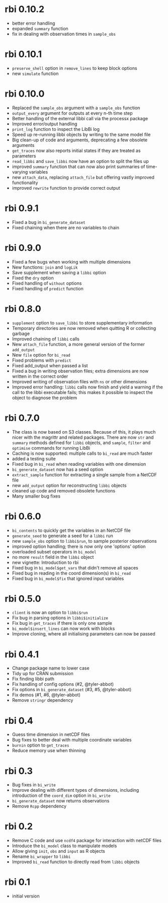# rbi 0.10.2

* better error handling
* expanded `summary` function
* fix in dealing with observation times in `sample_obs`

# rbi 0.10.1

* `preserve_shell` option in `remove_lines` to keep block options
* new `simulate` function

# rbi 0.10.0

* Replaced the `sample_obs` argument with a `sample_obs` function
* `output_every` argument for outputs at every n-th time step
* Better handling of the external libbi call via the processx package
* Improved error/output handling
* `print_log` function to inspect the LibBi log
* Speed up re-running libbi objects by writing to the same model file
* Big clean-up of code and arguments, deprecating a few obsolete arguments
* `get_traces` now also reports initial states if they are treated as parameters
* `read_libbi` and `save_libbi` now have an option to split the files up
* improved `summary` function that can now also print summaries of time-varying variables
* new `attach_data`, replacing `attach_file` but offering vastly improved functionality
* improved `rewrite` function to provide correct output

# rbi 0.9.1

* Fixed a bug in `bi_generate_dataset`
* Fixed chaining when there are no variables to chain

# rbi 0.9.0

* Fixed a few bugs when working with multiple dimensions
* New functions: `join` and `logLik`
* Save supplement when saving a `libbi` option
* Fixed the `dry` option
* Fixed handling of `without` options
* Fixed handling of `predict` function

# rbi 0.8.0

* `supplement` option to `save_libbi` to store supplementary information
* Temporary directories are now removed when quitting R or collecting garbage
* Improved chaining of `libbi` calls
* New `attach_file` function, a more general version of the former `add_output`
* New `file` option for `bi_read`
* Fixed problems with `predict`
* Fixed add_output when passed a list
* Fixed a bug in writing observation files; extra dimensions are now written in the correct order
* Improved writing of observation files with `ns` or other dimensions
* Improved error handling: `libbi` calls now finish and yield a warning if the call to the libbi executable fails; this makes it possible to inspect the object to diagnose the problem

# rbi 0.7.0

* The class is now based on S3 classes. Because of this, it plays much nicer with the magrittr and related packages. There are now `str` and `summary` methods defined for `libbi` objects, and `sample`, `filter` and `optimise` commands for running LibBi
* Caching is now supported: multiple calls to `bi_read` are much faster
* added a testing suite
* Fixed bug in `bi_read` when reading variables with one dimension
* `bi_generate_dataset` now has a seed option
* `extract_sample` function for extracting a single sample from a NetCDF file
* new `add_output` option for reconstructing `libbi` objects
* cleaned up code and removed obsolete functions
* Many smaller bug fixes

# rbi 0.6.0

* `bi_contents` to quickly get the variables in an NetCDF file
* `generate_seed` to generate a seed for a `libbi` run
* new `sample_obs` option to `libbi$run`, to sample posterior observations
* improved option handling; there is now only one 'options' option
* overloaded subset operators in `bi_model`
* no more `result` field in the `libbi` object
* new vignette: Introduction to rbi
* Fixed bug in `bi_model$get_vars` that didn't remove all spaces
* Fixed bug in reading in the coord dimension(s) in `bi_read`
* Fixed bug in `bi_model$fix` that ignored input variables

# rbi 0.5.0

* `client` is now an option to `libbi$run`
* Fix bug in parsing options in `libbi$initialize`
* Fix bug in `get_traces` if there is only one sample
* `bi_model$insert_lines` can now work with blocks
* Improve cloning, where all initialising parameters can now be passed

# rbi 0.4.1

* Change package name to lower case
* Tidy up for CRAN submission
* Fix finding libbi path
* Fix handling of config options (#2, @tyler-abbot)
* Fix options in `bi_generate_dataset` (#3, #5, @tyler-abbot)
* Fix demos (#1, #6, @tyler-abbot)
* Remove `stringr` dependency

# rbi 0.4

* Guess time dimension in netCDF files
* Bug fixes to better deal with multiple coordinate variables
* `burnin` option to `get_traces`
* Reduce memory use when thinning

# rbi 0.3

* Bug fixes in `bi_write`
* Improve dealing with different types of dimensions, including introduction of the `coord_dim` option in `bi_write`
* `bi_generate_dataset` now returns observations
* Remove `Rcpp` dependency

# rbi 0.2

* Remove C code and use `ncdf4` package for interaction with netCDF files
* Introduce the `bi_model` class to manipulate models
* Allow giving `init`, `obs` and `input` as R objects
* Rename `bi_wrapper` to `libbi`
* Improved `bi_read` function to directly read from `libbi` objects

# rbi 0.1

* initial version
